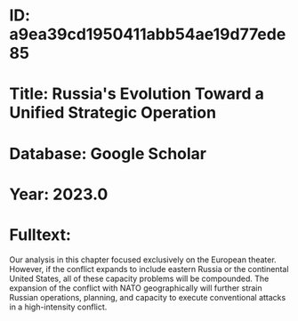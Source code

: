 # ID: a9ea39cd1950411abb54ae19d77ede85
# Title: Russia's Evolution Toward a Unified Strategic Operation
# Database: Google Scholar
# Year: 2023.0
# Fulltext:
Our analysis in this chapter focused exclusively on the European theater.
However, if the conflict expands to include eastern Russia or the continental United States, all of these capacity problems will be compounded.
The expansion of the conflict with NATO geographically will further strain Russian operations, planning, and capacity to execute conventional attacks in a high-intensity conflict.